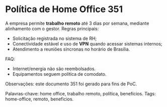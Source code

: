 # Política de Home Office 351

A empresa permite **trabalho remoto** até 3 dias por semana, mediante alinhamento com o gestor.
Regras principais:
- Solicitação registrada no sistema de RH;
- Conectividade estável e uso de **VPN** quando acessar sistemas internos;
- Atendimento a reuniões síncronas no horário de Brasília.

FAQ:
- Internet/energia não são reembolsados.
- Equipamentos seguem política de comodato.

Observações: este documento 351 foi gerado para fins de PoC.

Palavras-chave: home office, trabalho remoto, política, benefícios.
Tags: home-office, remoto, beneficios.
